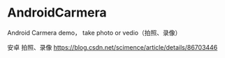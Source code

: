# AndroidCarmera
Android Carmera demo， take photo or vedio（拍照、录像）

安卓 拍照、录像 https://blog.csdn.net/scimence/article/details/86703446
